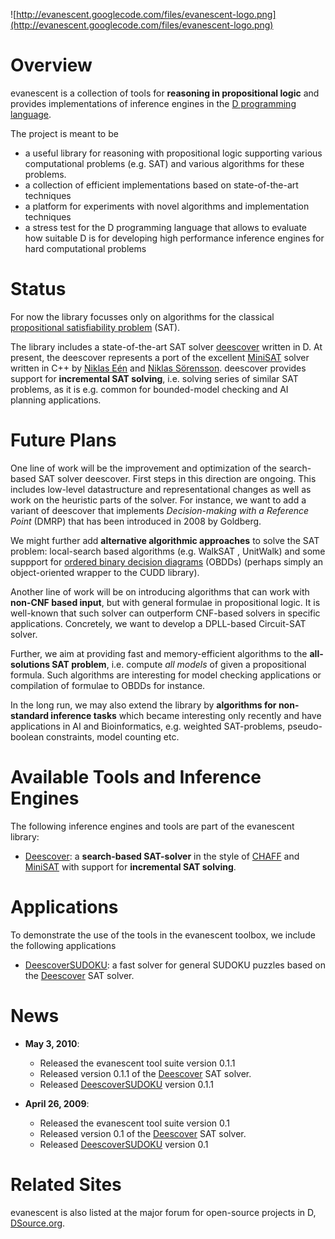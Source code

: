 ![http://evanescent.googlecode.com/files/evanescent-logo.png](http://evanescent.googlecode.com/files/evanescent-logo.png)

# Overview #
evanescent is a collection of tools for **reasoning in propositional logic** and provides implementations of inference engines in the [D programming language](http://www.digitalmars.com/d/).

The project is meant to be

  * a useful library for reasoning with propositional logic supporting various computational problems (e.g. SAT) and various algorithms for these problems.
  * a collection of efficient implementations based on state-of-the-art techniques
  * a platform for experiments with novel algorithms and implementation techniques
  * a stress test for the D programming language that allows to evaluate how suitable D is for developing high performance inference engines for hard computational problems


# Status #

For now the library focusses only on algorithms for the classical [propositional satisfiability problem](http://en.wikipedia.org/wiki/Boolean_satisfiability_problem) (SAT).

The library includes a state-of-the-art SAT solver [deescover](http://code.google.com/p/evanescent/wiki/Deescover) written in D. At present, the deescover represents a port of the excellent [MiniSAT](http://minisat.se/) solver written in C++ by [Niklas Eén](http://een.se/niklas/) and [Niklas Sörensson](http://www.cs.chalmers.se/~nik/). deescover provides support for **incremental SAT solving**, i.e. solving series of similar SAT problems, as it is e.g. common for bounded-model checking and AI planning applications.


# Future Plans #

One line of work will be the improvement and optimization of the search-based SAT solver deescover. First steps in this direction are ongoing. This includes low-level datastructure and representational changes as well as work on the heuristic parts of the solver. For instance, we want to add a variant of deescover that implements _Decision-making with a Reference Point_ (DMRP) that has been introduced in 2008 by Goldberg.

We might further add **alternative algorithmic approaches** to solve the SAT problem: local-search based algorithms (e.g. WalkSAT , UnitWalk) and some suppport for [ordered binary decision diagrams](http://en.wikipedia.org/wiki/Binary_decision_diagram) (OBDDs) (perhaps simply an object-oriented wrapper to the CUDD library).

Another line of work will be on introducing algorithms that can work with **non-CNF based input**, but with general formulae in propositional logic. It is well-known that such solver can outperform CNF-based solvers in specific applications.  Concretely, we want to develop a DPLL-based Circuit-SAT solver.

Further, we aim at providing fast and memory-efficient algorithms to the **all-solutions SAT problem**, i.e. compute _all models_ of  given a propositional formula. Such algorithms are interesting for model checking applications or compilation of formulae to OBDDs for instance.

In the long run, we may also extend the library by **algorithms for non-standard inference tasks** which became interesting only recently and have applications in AI and Bioinformatics, e.g. weighted SAT-problems, pseudo-boolean constraints, model counting etc.

# Available Tools and Inference Engines #

The following inference engines and tools are part of the evanescent library:

  * [Deescover](Deescover.md): a **search-based SAT-solver** in the style of [CHAFF](http://www.princeton.edu/~chaff/) and [MiniSAT](http://minisat.se/) with support for **incremental SAT solving**.

# Applications #

To demonstrate the use of the tools in the evanescent toolbox, we include the following applications

  * [DeescoverSUDOKU](DeescoverSUDOKU.md): a fast solver for general SUDOKU puzzles based on the [Deescover](Deescover.md) SAT solver.

# News #
  * **May 3, 2010**:
    * Released the evanescent tool suite version 0.1.1
    * Released version 0.1.1 of the [Deescover](Deescover.md) SAT solver.
    * Released [DeescoverSUDOKU](DeescoverSUDOKU.md) version 0.1.1

  * **April 26, 2009**:
    * Released the evanescent tool suite version 0.1
    * Released version 0.1 of the [Deescover](Deescover.md) SAT solver.
    * Released [DeescoverSUDOKU](DeescoverSUDOKU.md) version 0.1

# Related Sites #
evanescent is also listed at the major forum for open-source projects in D, [DSource.org](http://www.dsource.org/projects/evanescent/).